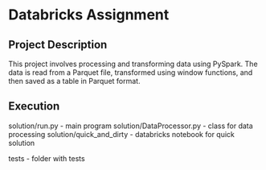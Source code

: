 # Databricks Assignment

## Project Description

This project involves processing and transforming data using PySpark. The data is read from a Parquet file, transformed using window functions, and then saved as a table in Parquet format.

## Execution 

solution/run.py - main program
solution/DataProcessor.py - class for data processing
solution/quick_and_dirty - databricks notebook for quick solution

tests - folder with tests
